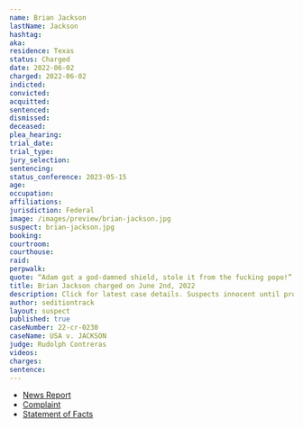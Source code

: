 ```yaml
---
name: Brian Jackson
lastName: Jackson
hashtag:
aka:
residence: Texas
status: Charged
date: 2022-06-02
charged: 2022-06-02
indicted:
convicted:
acquitted:
sentenced:
dismissed:
deceased:
plea_hearing:
trial_date:
trial_type:
jury_selection:
sentencing:
status_conference: 2023-05-15
age:
occupation:
affiliations:
jurisdiction: Federal
image: /images/preview/brian-jackson.jpg
suspect: brian-jackson.jpg
booking:
courtroom:
courthouse:
raid:
perpwalk:
quote: “Adam got a god-damned shield, stole it from the fucking popo!”
title: Brian Jackson charged on June 2nd, 2022
description: Click for latest case details. Suspects innocent until proven guilty.
author: seditiontrack
layout: suspect
published: true
caseNumber: 22-cr-0230
caseName: USA v. JACKSON
judge: Rudolph Contreras
videos:
charges:
sentence:
---
```

- [News Report](https://www.thedailybeast.com/texas-brothers-brian-and-adam-jackson-arrested-after-trying-to-unsend-messages-bragging-about-capitol-riot)
- [Complaint](https://www.justice.gov/usao-dc/case-multi-defendant/file/1511166/download)
- [Statement of Facts](https://www.justice.gov/usao-dc/case-multi-defendant/file/1511171/download)
